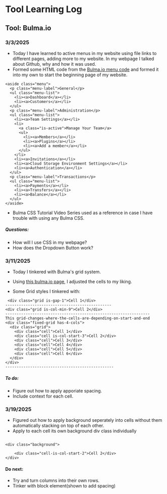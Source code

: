 # Tool Learning Log
## Tool: **Bulma.io**


### 3/3/2025
* Today I have learned to active menus in my website using file links to different pages, adding more to my website. In my webpage I talked about Github, why and how it was used.
* Formed some HTML code from the <a href="https://bulma.io/documentation/components/menu/"> Bulma.io menu code</a> and formed it into my own to start the beginning page of my website.

```
<aside class="menu">
  <p class="menu-label">General</p>
  <ul class="menu-list">
    <li><a>Dashboard</a></li>
    <li><a>Customers</a></li>
  </ul>
  <p class="menu-label">Administration</p>
  <ul class="menu-list">
    <li><a>Team Settings</a></li>
    <li>
      <a class="is-active">Manage Your Team</a>
      <ul>
        <li><a>Members</a></li>
        <li><a>Plugins</a></li>
        <li><a>Add a member</a></li>
      </ul>
    </li>
    <li><a>Invitations</a></li>
    <li><a>Cloud Storage Environment Settings</a></li>
    <li><a>Authentication</a></li>
  </ul>
  <p class="menu-label">Transactions</p>
  <ul class="menu-list">
    <li><a>Payments</a></li>
    <li><a>Transfers</a></li>
    <li><a>Balance</a></li>
  </ul>
</aside>
```
* Bulma CSS Tutorial Video Series used as a reference in case I have trouble with using any Bulma CSS.
##### Questions:
* How will I use CSS in my webpage?
* How does the Dropdown Button work?

### 3/11/2025

* Today I tinkered with Bulma's grid system.
* Using <a href="https://bulma.io/documentation/grid/playground/">this bulma.io page</a>, I adjusted the cells to my liking.

* Some Grid styles I tinkered with: 

```
 <div class="grid is-gap-1">Cell 1</div>
-----------------------------------------------
<div class="grid is-col-min-9">Cell 2</div>
----------------------------------------------------------------
This grid-changes-where-the-cells-are-depending-on-start-and-end
<div class="fixed-grid has-4-cols">
  <div class="grid">
    <div class="cell">Cell 1</div>
    <div class="cell is-col-start-3">Cell 2</div>
    <div class="cell">Cell 3</div>
    <div class="cell">Cell 4</div>
    <div class="cell">Cell 5</div>
    <div class="cell">Cell 6</div>
  </div>
</div>
------------------------------------------------
```


##### To do:

* Figure out how to apply apporiate spacing.
* Include context for each cell.
  

### 3/19/2025

* Figured out how to apply background seperately into cells without them automatically stacking on top of each other.
* Apply to each cell its own background div class individually


```
   
<div class="background">
  
    <div class="cell-is-col-start-2">Cell 2</div>
</div>

```
#### Do next: 
* Try and turn columns into their own rows.
* Tinker with block element(shown to add spacing) 

